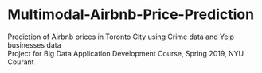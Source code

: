 # Multimodal-Airbnb-Price-Prediction
Prediction of Airbnb prices in Toronto City using Crime data and Yelp businesses data <br />
Project for Big Data Application Development Course, Spring 2019, NYU Courant
